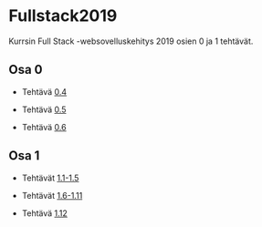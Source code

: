 # Fullstack2019
Kurrsin Full Stack -websovelluskehitys 2019 osien 0 ja 1 tehtävät.

## Osa 0
- Tehtävä [0.4](https://github.com/larimari/Fullstack2019/blob/master/t0_4.png)

- Tehtävä [0.5](https://github.com/larimari/Fullstack2019/blob/master/t0_5single%20page%20app.png)

- Tehtävä [0.6](https://github.com/larimari/Fullstack2019/blob/master/t0_6.png)

## Osa 1
- Tehtävät [1.1-1.5](https://github.com/larimari/Fullstack2019/tree/master/Osa1/tehtava1)

- Tehtävät [1.6-1.11](https://github.com/larimari/Fullstack2019/tree/master/Osa1/unicafe)

- Tehtävä [1.12](https://github.com/larimari/Fullstack2019/tree/master/Osa1/anekdootit)

